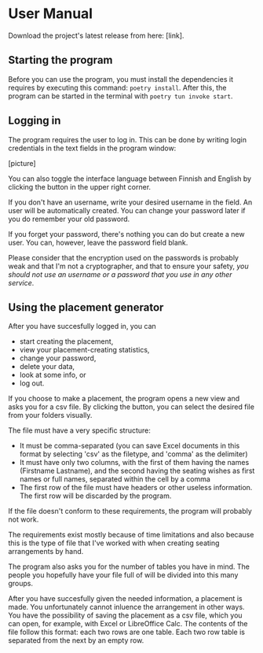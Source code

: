# User Manual

Download the project's latest release from here: [link].

## Starting the program

Before you can use the program, you must install the dependencies it requires by executing this command: `poetry install`.
After this, the program can be started in the terminal with `poetry tun invoke start`.

## Logging in

The program requires the user to log in. This can be done by writing login credentials in the text fields in the program window:

[picture]

You can also toggle the interface language between Finnish and English by clicking the button in the upper right corner.

If you don't have an username, write your desired username in the field. An user will be automatically created. You can change your password later if you do remember your old password.

If you forget your password, there's nothing you can do but create a new user. You can, however, leave the password field blank.

Please consider that the encryption used on the passwords is probably weak and that I'm not a cryptographer, and that to ensure your safety, _you should not use an username or a password that you use in any other service_.

## Using the placement generator

After you have succesfully logged in, you can 
- start creating the placement,
- view your placement-creating statistics,
- change your password,
- delete your data, 
- look at some info, or
- log out.

If you choose to make a placement, the program opens a new view and asks you for a csv file. By clicking the button, you can select the desired file from your folders visually.

The file must have a very specific structure: 
- It must be comma-separated (you can save Excel documents in this format by selecting 'csv' as the filetype, and 'comma' as the delimiter)
- It must have only two columns, with the first of them having the names (Firstname Lastname), and the second having the seating wishes as first names or full names, separated within the cell by a comma
- The first row of the file must have headers or other useless information. The first row will be discarded by the program.

If the file doesn't conform to these requirements, the program will probably not work.

The requirements exist mostly because of time limitations and also because this is the type of file that I've worked with when creating seating arrangements by hand.

The program also asks you for the number of tables you have in mind. The people you hopefully have your file full of will be divided into this many groups.

After you have succesfully given the needed information, a placement is made. You unfortunately cannot inluence the arrangement in other ways. You have the possibility of saving the placement as a csv file, which you can open, for example, with Excel or LibreOffice Calc. The contents of the file follow this format: each two rows are one table. Each two row table is separated from the next by an empty row. 
